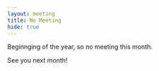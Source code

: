 ```yaml
---
layout: meeting
title: No Meeting
hide: true
---
```


Beginnging of the year, so no meeting this month.

See you next month!
